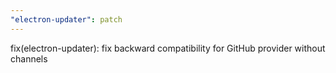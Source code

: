 ```yaml
---
"electron-updater": patch
---
```


fix(electron-updater): fix backward compatibility for GitHub provider without channels
